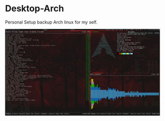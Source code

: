 # Desktop-Arch
Personal Setup backup Arch linux for my self.

![alt screenshot](https://raw.githubusercontent.com/djohanarch/mysetup/master/20190907223708.png)
